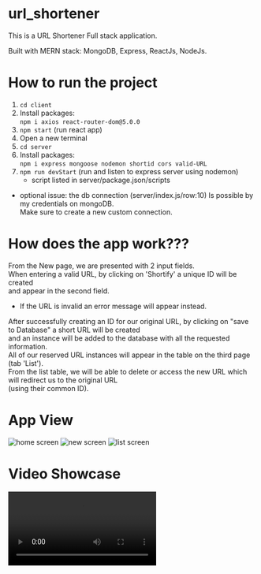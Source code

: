 # url_shortener

This is a URL Shortener Full stack application.</br>

Built with MERN stack: MongoDB, Express, ReactJs, NodeJs.

# How to run the project
1. `cd client`</br>
2. Install packages: </br>
     `npm i axios react-router-dom@5.0.0` </br>
3. `npm start` (run react app)</br>
4. Open a new terminal</br>
5. `cd server`</br>
6. Install packages:</br>
     `npm i express mongoose nodemon shortid cors valid-URL`</br>
7. `npm run devStart` (run and listen to express server using nodemon)</br>
    * script listed in server/package.json/scripts</br>

* optional issue: the db connection (server/index.js/row:10) Is possible by my credentials on mongoDB.</br> Make sure to create a new custom connection.</br> 

# How does the app work???
From the New page, we are presented with 2 input fields.</br>
When entering a valid URL, by clicking on 'Shortify' a unique ID will be created</br>
and appear in the second field. </br>
* If the URL is invalid an error message will appear instead.</br>

After successfully creating an ID for our original URL, by clicking on "save to Database" a short URL will be created</br>
and an instance will be added to the database with all the requested information.</br>
All of our reserved URL instances will appear in the table on the third page (tab 'List').</br>
From the list table, we will be able to delete or access the new URL which will redirect us to the original URL</br>
(using their common ID).</br>

# App View
![home screen](https://user-images.githubusercontent.com/51449659/187610456-c822c6f2-a56f-4baf-b2d4-da0653082f34.jpg)
![new screen](https://user-images.githubusercontent.com/51449659/187610499-3626de11-2b87-423e-a3ed-02a430a6bc97.jpg)
![list screen](https://user-images.githubusercontent.com/51449659/187610519-fb4c8a36-c9be-47d8-af08-3f9892a8ef71.jpg)

# Video Showcase
![url_shortener presentation.webm](https://user-images.githubusercontent.com/51449659/187651163-4c260ecd-ee31-4447-bec4-8464b4c67a40.webm)
